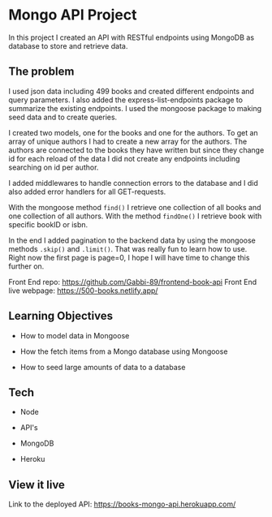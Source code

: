 # Mongo API Project

In this project I created an API with RESTful endpoints using MongoDB as database to store and retrieve data. 

## The problem

I used json data including 499 books and created different endpoints and query parameters. I also added the express-list-endpoints package to summarize the existing endpoints. I used the mongoose package to making seed data and to create queries. 

I created two models, one for the books and one for the authors. To get an array of unique authors I had to create a new array for the authors. The authors are connected to the books they have written but since they change id for each reload of the data I did not create any endpoints including searching on id per author. 

I added middlewares to handle connection errors to the database and I did also added error handlers for all GET-requests. 

With the mongoose method `find()` I retrieve one collection of all books and one collection of all authors. With the method `findOne()` I retrieve book with specific bookID or isbn. 

In the end I added pagination to the backend data by using the mongoose methods `.skip()` and `.limit()`. That was really fun to learn how to use. Right now the first page is page=0, I hope I will have time to change this further on.

Front End repo: https://github.com/Gabbi-89/frontend-book-api 
Front End live webpage: https://500-books.netlify.app/

## Learning Objectives

- How to model data in Mongoose

- How the fetch items from a Mongo database using Mongoose

- How to seed large amounts of data to a database

## Tech

- Node

- API's

- MongoDB

- Heroku

## View it live

Link to the deployed API: https://books-mongo-api.herokuapp.com/
